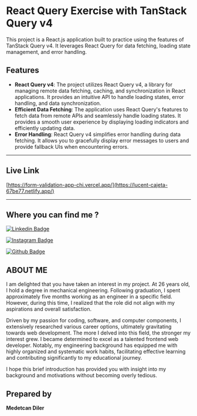 # React Query Exercise with TanStack Query v4

This project is a React.js application built to practice using the features of TanStack Query v4. It leverages React Query for data fetching, loading state management, and error handling.

## Features

- **React Query v4**: The project utilizes React Query v4, a library for managing remote data fetching, caching, and synchronization in React applications. It provides an intuitive API to handle loading states, error handling, and data synchronization.
- **Efficient Data Fetching**: The application uses React Query's features to fetch data from remote APIs and seamlessly handle loading states. It provides a smooth user experience by displaying loading indicators and efficiently updating data.
- **Error Handling**: React Query v4 simplifies error handling during data fetching. It allows you to gracefully display error messages to users and provide fallback UIs when encountering errors.

---

## Live Link
[https://form-validation-app-chi.vercel.app/](https://lucent-cajeta-67be77.netlify.app/)

---

## Where you can find me ? 

[![Linkedin Badge](https://img.shields.io/badge/LinkedIn-0077B5?style=for-the-badge&logo=linkedin&logoColor=white)](https://www.linkedin.com/in/medetcandiler)

[![Instagram Badge](https://img.shields.io/badge/-Instagram-C13584?style=flat-quare&labelColor=C13584&logo=instagram&logoColor=white&link=link)](https://www.instagram.com/medetdiler/)

[![Github Badge](https://img.shields.io/badge/-Github-000?style=quare&labelColor=000&logo=Github&logoColor=white&link=link)](https://github.com/medetcandiler)

## ABOUT ME 
I am delighted that you have taken an interest in my project. At 26 years old, I hold a degree in mechanical engineering. Following graduation, I spent approximately five months working as an engineer in a specific field. However, during this time, I realized that the role did not align with my aspirations and overall satisfaction.

Driven by my passion for coding, software, and computer components, I extensively researched various career options, ultimately gravitating towards web development. The more I delved into this field, the stronger my interest grew. I became determined to excel as a talented frontend web developer. Notably, my engineering background has equipped me with highly organized and systematic work habits, facilitating effective learning and contributing significantly to my educational journey.

I hope this brief introduction has provided you with insight into my background and motivations without becoming overly tedious.

## Prepared by
**Medetcan Diler**

